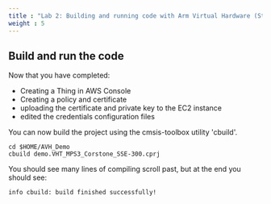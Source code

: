 ```yaml
---
title : "Lab 2: Building and running code with Arm Virtual Hardware (Step 5)"
weight : 5
---
```


## Build and run the code

Now that you have completed:

- Creating a Thing in AWS Console
- Creating a policy and certificate
- uploading the certificate and private key to the EC2 instance
- edited the credentials configuration files

You can now build the project using the cmsis-toolbox utility 'cbuild'.

```
cd $HOME/AVH_Demo
cbuild demo.VHT_MPS3_Corstone_SSE-300.cprj
```
You should see many lines of compiling scroll past, but at the end you should see:

```
info cbuild: build finished successfully!
```


